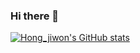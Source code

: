 ### Hi there 👋

[![Hong_jiwon's GitHub stats](https://github-readme-stats.vercel.app/api?username=hhongjj)](https://github.com/anuraghazra/github-readme-stats&show_icons=true)


<!--
**hhongjj/hhongjj** is a ✨ _special_ ✨ repository because its `README.md` (this file) appears on your GitHub profile.

Here are some ideas to get you started:

- 🔭 I’m currently working on ...
- 🌱 I’m currently learning ...
- 👯 I’m looking to collaborate on ...
- 🤔 I’m looking for help with ...
- 💬 Ask me about ...
- 📫 How to reach me: ...
- 😄 Pronouns: ...
- ⚡ Fun fact: ...
-->
